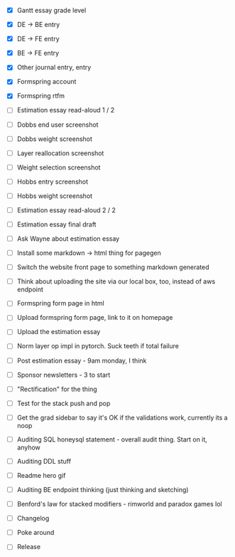 - [x] Gantt essay grade level
- [x] DE -> BE entry
- [x] DE -> FE entry
- [x] BE -> FE entry
- [x] Other journal entry, entry

- [x] Formspring account
- [x] Formspring rtfm
- [ ] Estimation essay read-aloud 1 / 2
- [ ] Dobbs end user screenshot
- [ ] Dobbs weight screenshot
- [ ] Layer reallocation screenshot
- [ ] Weight selection screenshot
- [ ] Hobbs entry screenshot
- [ ] Hobbs weight screenshot
- [ ] Estimation essay read-aloud 2 / 2
- [ ] Estimation essay final draft
- [ ] Ask Wayne about estimation essay

- [ ] Install some markdown -> html thing for pagegen
- [ ] Switch the website front page to something markdown generated
- [ ] Think about uploading the site via our local box, too, instead of aws endpoint
- [ ] Formspring form page in html
- [ ] Upload formspring form page, link to it on homepage
- [ ] Upload the estimation essay
- [ ] Norm layer op impl in pytorch. Suck teeth if total failure
- [ ] Post estimation essay - 9am monday, I think
- [ ] Sponsor newsletters - 3 to start

- [ ] "Rectification" for the thing
- [ ] Test for the stack push and pop
- [ ] Get the grad sidebar to say it's OK if the validations work, currently its a noop
- [ ] Auditing SQL honeysql statement - overall audit thing. Start on it, anyhow
- [ ] Auditing DDL stuff

- [ ] Readme hero gif
- [ ] Auditing BE endpoint thinking (just thinking and sketching)
- [ ] Benford's law for stacked modifiers - rimworld and paradox games lol
- [ ] Changelog
- [ ] Poke around
- [ ] Release

